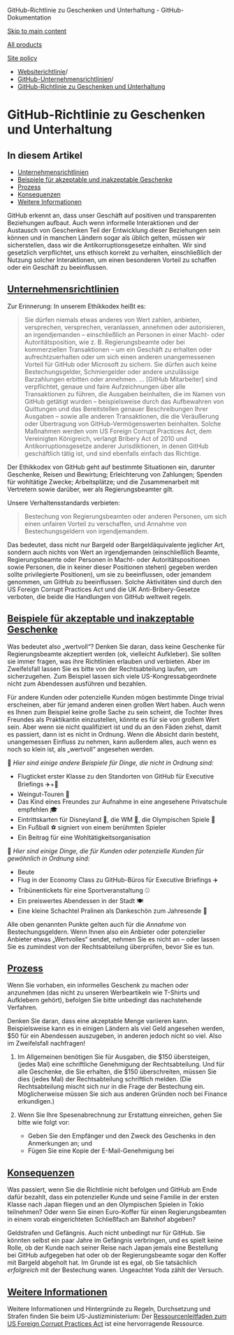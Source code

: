 GitHub-Richtlinie zu Geschenken und Unterhaltung - GitHub-Dokumentation

[Skip to main content](#main-content)

[All products](/de)

[Site policy](/site-policy)

* [Websiterichtlinie](/de/site-policy)/
* [GitHub-Unternehmensrichtlinien](/de/site-policy/github-company-policies)/
* [GitHub-Richtlinie zu Geschenken und Unterhaltung](/de/site-policy/github-company-policies/github-gifts-and-entertainment-policy)

GitHub-Richtlinie zu Geschenken und Unterhaltung
==========

In diesem Artikel
----------

* [Unternehmensrichtlinien](#company-policies)
* [Beispiele für akzeptable und inakzeptable Geschenke](#examples-of-acceptable-and-unacceptable-gifts)
* [Prozess](#process)
* [Konsequenzen](#consequences)
* [Weitere Informationen](#more-information)

GitHub erkennt an, dass unser Geschäft auf positiven und transparenten Beziehungen aufbaut. Auch wenn informelle Interaktionen und der Austausch von Geschenken Teil der Entwicklung dieser Beziehungen sein können und in manchen Ländern sogar als üblich gelten, müssen wir sicherstellen, dass wir die Antikorruptionsgesetze einhalten. Wir sind gesetzlich verpflichtet, uns ethisch korrekt zu verhalten, einschließlich der Nutzung solcher Interaktionen, um einen besonderen Vorteil zu schaffen oder ein Geschäft zu beeinflussen.

[Unternehmensrichtlinien](#company-policies)
----------

Zur Erinnerung: In unserem Ethikkodex heißt es:

>
>
> Sie dürfen niemals etwas anderes von Wert zahlen, anbieten, versprechen, versprechen, veranlassen, annehmen oder autorisieren, an irgendjemanden – einschließlich an Personen in einer Macht- oder Autoritätsposition, wie z. B. Regierungsbeamte oder bei kommerziellen Transaktionen – um ein Geschäft zu erhalten oder aufrechtzuerhalten oder um sich einen anderen unangemessenen Vorteil für GitHub oder Microsoft zu sichern. Sie dürfen auch keine Bestechungsgelder, Schmiergelder oder andere unzulässige Barzahlungen erbitten oder annehmen. ... [GitHub Mitarbeiter] sind verpflichtet, genaue und faire Aufzeichnungen über alle Transaktionen zu führen, die Ausgaben beinhalten, die im Namen von GitHub getätigt wurden – beispielsweise durch das Aufbewahren von Quittungen und das Bereitstellen genauer Beschreibungen Ihrer Ausgaben – sowie alle anderen Transaktionen, die die Veräußerung oder Übertragung von GitHub-Vermögenswerten beinhalten. Solche Maßnahmen werden vom US Foreign Corrupt Practices Act, dem Vereinigten Königreich, verlangt Bribery Act of 2010 und Antikorruptionsgesetze anderer Jurisdiktionen, in denen GitHub geschäftlich tätig ist, und sind ebenfalls einfach das Richtige.
>
>

Der Ethikkodex von GitHub geht auf bestimmte Situationen ein, darunter Geschenke, Reisen und Bewirtung; Erleichterung von Zahlungen; Spenden für wohltätige Zwecke; Arbeitsplätze; und die Zusammenarbeit mit Vertretern sowie darüber, wer als Regierungsbeamter gilt.

Unsere Verhaltensstandards verbieten:

>
>
> Bestechung von Regierungsbeamten oder anderen Personen, um sich einen unfairen Vorteil zu verschaffen, und Annahme von Bestechungsgeldern von irgendjemandem.
>
>

Das bedeutet, dass nicht nur Bargeld oder Bargeldäquivalente jeglicher Art, sondern auch nichts von Wert an irgendjemanden (einschließlich Beamte, Regierungsbeamte oder Personen in Macht- oder Autoritätspositionen sowie Personen, die in keiner dieser Positionen stehen) gegeben werden sollte privilegierte Positionen), um sie zu beeinflussen, oder jemandem genommen, um GitHub zu beeinflussen. Solche Aktivitäten sind durch den US Foreign Corrupt Practices Act und die UK Anti-Bribery-Gesetze verboten, die beide die Handlungen von GitHub weltweit regeln.

[Beispiele für akzeptable und inakzeptable Geschenke](#examples-of-acceptable-and-unacceptable-gifts)
----------

Was bedeutet also „wertvoll“? Denken Sie daran, dass keine Geschenke für Regierungsbeamte akzeptiert werden (ok, vielleicht Aufkleber). Sie sollten sie immer fragen, was ihre Richtlinien erlauben und verbieten. Aber im Zweifelsfall lassen Sie es bitte von der Rechtsabteilung laufen, um sicherzugehen. Zum Beispiel lassen sich viele US-Kongressabgeordnete nicht zum Abendessen ausführen und bezahlen.

Für andere Kunden oder potenzielle Kunden mögen bestimmte Dinge trivial erscheinen, aber für jemand anderen einen großen Wert haben. Auch wenn es Ihnen zum Beispiel keine große Sache zu sein scheint, die Tochter Ihres Freundes als Praktikantin einzustellen, könnte es für sie von großem Wert sein. Aber wenn sie nicht qualifiziert ist und du an den Fäden ziehst, damit es passiert, dann ist es nicht in Ordnung. Wenn die Absicht darin besteht, unangemessen Einfluss zu nehmen, kann außerdem alles, auch wenn es noch so klein ist, als „wertvoll“ angesehen werden.

🙅 *Hier sind einige andere Beispiele für Dinge, die nicht in Ordnung sind:*

* Flugticket erster Klasse zu den Standorten von GitHub für Executive Briefings ✈️+🍾
* Weingut-Touren 🍷
* Das Kind eines Freundes zur Aufnahme in eine angesehene Privatschule empfehlen 🎓
* Eintrittskarten für Disneyland 👸, die WM 🥅, die Olympischen Spiele 🏅
* Ein Fußball ⚽️ signiert von einem berühmten Spieler
* Ein Beitrag für eine Wohltätigkeitsorganisation

🙆 *Hier sind einige Dinge, die für Kunden oder potenzielle Kunden für gewöhnlich in Ordnung sind:*

* Beute
* Flug in der Economy Class zu GitHub-Büros für Executive Briefings ✈️
* Tribünentickets für eine Sportveranstaltung ⚾️
* Ein preiswertes Abendessen in der Stadt 🍽
* Eine kleine Schachtel Pralinen als Dankeschön zum Jahresende 🍫

Alle oben genannten Punkte gelten auch für die *Annahme* von Bestechungsgeldern. Wenn Ihnen also ein Anbieter oder potenzieller Anbieter etwas „Wertvolles“ sendet, nehmen Sie es nicht an – oder lassen Sie es zumindest von der Rechtsabteilung überprüfen, bevor Sie es tun.

[Prozess](#process)
----------

Wenn Sie vorhaben, ein informelles Geschenk zu machen oder anzunehmen (das nicht zu unseren Werbeartikeln wie T-Shirts und Aufklebern gehört), befolgen Sie bitte unbedingt das nachstehende Verfahren.

Denken Sie daran, dass eine akzeptable Menge variieren kann. Beispielsweise kann es in einigen Ländern als viel Geld angesehen werden, $50 für ein Abendessen auszugeben, in anderen jedoch nicht so viel. Also im Zweifelsfall nachfragen!

1. Im Allgemeinen benötigen Sie für Ausgaben, die $150 übersteigen, (jedes Mal) eine schriftliche Genehmigung der Rechtsabteilung. Und für alle Geschenke, die Sie erhalten, die $150 überschreiten, müssen Sie dies (jedes Mal) der Rechtsabteilung schriftlich melden. (Die Rechtsabteilung mischt sich nur in die Frage der Bestechung ein. Möglicherweise müssen Sie sich aus anderen Gründen noch bei Finance erkundigen.)

2. Wenn Sie Ihre Spesenabrechnung zur Erstattung einreichen, gehen Sie bitte wie folgt vor:

   * Geben Sie den Empfänger und den Zweck des Geschenks in den Anmerkungen an; und
   * Fügen Sie eine Kopie der E-Mail-Genehmigung bei

[Konsequenzen](#consequences)
----------

Was passiert, wenn Sie die Richtlinie nicht befolgen und GitHub am Ende dafür bezahlt, dass ein potenzieller Kunde und seine Familie in der ersten Klasse nach Japan fliegen und an den Olympischen Spielen in Tokio teilnehmen? Oder wenn Sie einen Euro-Koffer für einen Regierungsbeamten in einem vorab eingerichteten Schließfach am Bahnhof abgeben?

Geldstrafen und Gefängnis. Auch nicht unbedingt nur für GitHub. Sie könnten selbst ein paar Jahre im Gefängnis verbringen, und es spielt keine Rolle, ob der Kunde nach seiner Reise nach Japan jemals eine Bestellung bei GitHub aufgegeben hat oder ob der Regierungsbeamte sogar den Koffer mit Bargeld abgeholt hat. Im Grunde ist es egal, ob Sie tatsächlich *erfolgreich* mit der Bestechung waren. Ungeachtet Yoda zählt der Versuch.

[Weitere Informationen](#more-information)
----------

Weitere Informationen und Hintergründe zu Regeln, Durchsetzung und Strafen finden Sie beim US-Justizministerium: Der [Ressourcenleitfaden zum US Foreign Corrupt Practices Act](https://www.justice.gov/sites/default/files/criminal-fraud/legacy/2015/01/16/guide.pdf) ist eine hervorragende Ressource.
